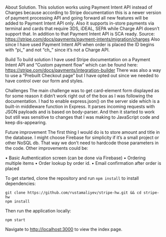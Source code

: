 About Solution.
This solution works using Payment Intent API instead of Charges because according to Stripe documentation this is a newer version of payment processing API and going forward all new features will be added to Payment Intent API only. Also it supports in-store payments via terminal and cards that require 3DS, iDEAL, SEPA while Charge API doesn’t support that. In addition to that Payment Intent API is SCA ready.
Source: https://stripe.com/docs/payments/payment-intents/migration/charges
Also since I have used Payment Intent API when order is placed the ID begins with “pi_” and not “ch_” since it’s not a Charge API. 

Build
To build solution I have used Stripe documentation on a Payment Intent API and “Custom payment flow” which can be found here: https://stripe.com/docs/payments/integration-builder 
There was also a way to use a “Prebuilt Checkout page” but I have opted out since we needed to have control over our form and styles. 

Challenges
The main challenge was to get card-element form displayed as for some reason it didn’t work right out of the box as I was following the documentation. I had to enable express.json() on the server side which is a built-in middleware function in Express. It parses incoming requests with JSON payloads and is based on body-parser. And then it started to work but still was sensitive to changes that I was making to JavaScript code and keep dis-appearing.  

Future improvement
The first thing I would do is to store amount and title in the database. I might choose Firebase for simplicity if it’s a small project or other NoSQL db. That way we don’t need to hardcode those parameters in the code. Other improvements could be: 


•	Basic Authentication screen (can be done via Firebase)
•	Ordering multiple items
•	Order lookup by order id. 
•	Email confirmation after order is placed

To get started, clone the repository and run `npm install` to install dependencies:

```
git clone https://github.com/rustamaliyev/stripe-hw.git && cd stripe-hw
npm install
```

Then run the application locally:

```
npm start
```

Navigate to [http://localhost:3000](http://localhost:3000) to view the index page.
